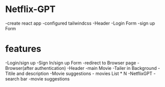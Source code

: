 # Netflix-GPT

-create react app
-configured tailwindcss
-Header
-Login Form
-sign up Form



# features
-Login/sign up
    -Sign In/sign up Form
    -redirect to Browser page
-Browser(after authentication)
   -Header
   -main Movie 
       -Tailer in Background
       -Titile and description
       -Movie suggestions
            - movies List * N
   -NetflixGPT
      -search bar
      -movie suggestions